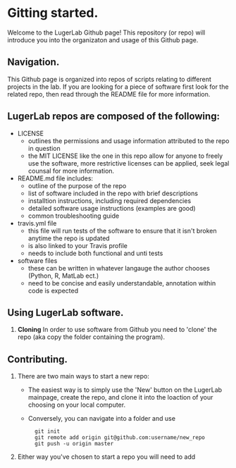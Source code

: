 # Gitting started.
Welcome to the LugerLab Github page! This repository (or repo) will introduce you into the organizaton and usage of this Github page.

## Navigation.
This Github page is organized into repos of scripts relating to different projects in the lab. If you are looking for a piece of software first look for the related repo, then read through the README file for more information.

## LugerLab repos are composed of the following:    
- LICENSE
    - outlines the permissions and usage information attributed to the repo in question
    - the MIT LICENSE like the one in this repo allow for anyone to freely use the software, more restrictive licenses can be applied, seek legal counsal for more information.
- README.md file includes:
    - outline of the purpose of the repo 
    - list of software included in the repo with brief descriptions
    - installtion instructions, including required dependencies
    - detailed software usage instructions (examples are good)
    - common troubleshooting guide
- travis.yml file
    - this file will run tests of the software to ensure that it isn't broken anytime the repo is updated
    - is also linked to your Travis profile
    - needs to include both functional and unti tests
- software files
    - these can be written in whatever langauge the author chooses (Python, R, MatLab ect.)
    - need to be concise and easily understandable, annotation within code is expected        

## Using LugerLab software.
1. **Cloning** In order to use software from Github you need to 'clone' the repo (aka copy the folder containing the program). 

## Contributing.            
1. There are two main ways to start a new repo:
    - The easiest way is to simply use the 'New' button on the LugerLab mainpage, create the repo, and clone it into the loaction of your choosing on your local computer.
    - Conversely, you can navigate into a folder and use 
    
            git init
            git remote add origin git@github.com:username/new_repo
            git push -u origin master
    
2. Either way you've chosen to start a repo you will need to add 